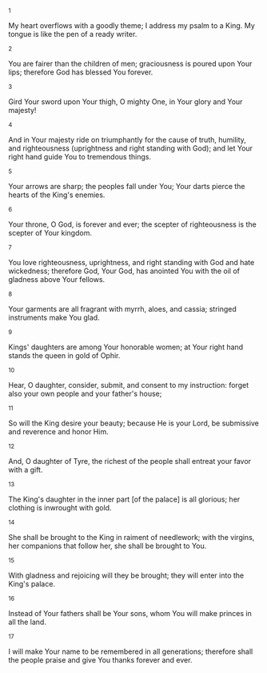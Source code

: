 <sup>1</sup> 

My heart overflows with a goodly theme; I address my psalm to a King. My tongue is like the pen of a ready writer. 

<sup>2</sup> 

You are fairer than the children of men; graciousness is poured upon Your lips; therefore God has blessed You forever. 

<sup>3</sup> 

Gird Your sword upon Your thigh, O mighty One, in Your glory and Your majesty! 

<sup>4</sup> 

And in Your majesty ride on triumphantly for the cause of truth, humility, and righteousness (uprightness and right standing with God); and let Your right hand guide You to tremendous things. 

<sup>5</sup> 

Your arrows are sharp; the peoples fall under You; Your darts pierce the hearts of the King's enemies. 

<sup>6</sup> 

Your throne, O God, is forever and ever; the scepter of righteousness is the scepter of Your kingdom. 

<sup>7</sup> 

You love righteousness, uprightness, and right standing with God and hate wickedness; therefore God, Your God, has anointed You with the oil of gladness above Your fellows. 

<sup>8</sup> 

Your garments are all fragrant with myrrh, aloes, and cassia; stringed instruments make You glad. 

<sup>9</sup> 

Kings' daughters are among Your honorable women; at Your right hand stands the queen in gold of Ophir. 

<sup>10</sup> 

Hear, O daughter, consider, submit, and consent to my instruction: forget also your own people and your father's house; 

<sup>11</sup> 

So will the King desire your beauty; because He is your Lord, be submissive and reverence and honor Him. 

<sup>12</sup> 

And, O daughter of Tyre, the richest of the people shall entreat your favor with a gift. 

<sup>13</sup> 

The King's daughter in the inner part [of the palace] is all glorious; her clothing is inwrought with gold. 

<sup>14</sup> 

She shall be brought to the King in raiment of needlework; with the virgins, her companions that follow her, she shall be brought to You. 

<sup>15</sup> 

With gladness and rejoicing will they be brought; they will enter into the King's palace. 

<sup>16</sup> 

Instead of Your fathers shall be Your sons, whom You will make princes in all the land. 

<sup>17</sup> 

I will make Your name to be remembered in all generations; therefore shall the people praise and give You thanks forever and ever.